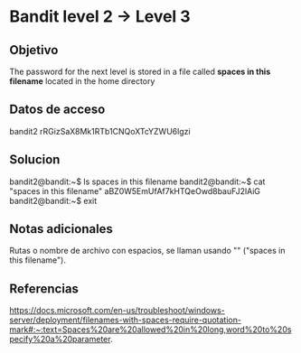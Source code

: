# Bandit  level 2 → Level 3

## Objetivo
The password for the next level is stored in a file called **spaces in this filename** located in the home directory
## Datos de acceso
bandit2
rRGizSaX8Mk1RTb1CNQoXTcYZWU6lgzi
## Solucion
bandit2@bandit:~$ ls
spaces in this filename
bandit2@bandit:~$ cat "spaces in this filename"
aBZ0W5EmUfAf7kHTQeOwd8bauFJ2lAiG
bandit2@bandit:~$ exit

## Notas adicionales
Rutas o nombre de archivo con espacios, se llaman usando ""
("spaces in this filename").

## Referencias
https://docs.microsoft.com/en-us/troubleshoot/windows-server/deployment/filenames-with-spaces-require-quotation-mark#:~:text=Spaces%20are%20allowed%20in%20long,word%20to%20specify%20a%20parameter.

